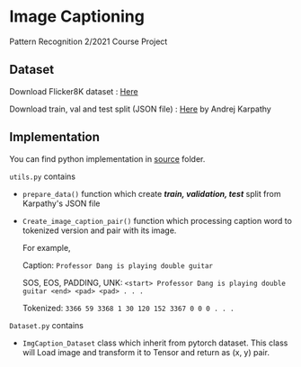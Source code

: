 # Image Captioning

Pattern Recognition 2/2021 Course Project 

## Dataset

Download Flicker8K dataset : [Here](https://github.com/jbrownlee/Datasets/releases/download/Flickr8k/Flickr8k_Dataset.zip)

Download train, val and test split (JSON file) : [Here](http://cs.stanford.edu/people/karpathy/deepimagesent/caption_datasets.zip) by Andrej Karpathy

## Implementation

You can find python implementation in [source](https://github.com/natnondesu/Image-Captioning/tree/master/source) folder.

`utils.py` contains

- `prepare_data()` function which create ***train, validation, test*** split from Karpathy's JSON file
- `Create_image_caption_pair()` function which processing caption word to tokenized version and pair with its image.

  For example,

    Caption: `Professor Dang is playing double guitar` 

    SOS, EOS, PADDING, UNK: `<start> Professor Dang is playing double guitar <end> <pad> <pad> . . .`

    Tokenized: `3366 59 3368 1 30 120 152 3367 0 0 0 . . .`
    
`Dataset.py` contains

- `ImgCaption_Dataset` class which inherit from pytorch dataset. This class will Load image and transform it to Tensor and return as (x, y) pair.


